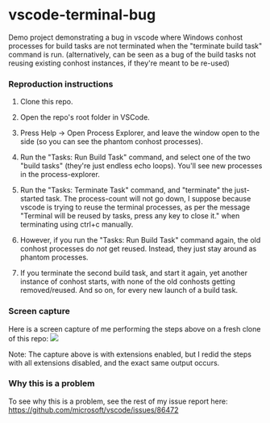 # vscode-terminal-bug

Demo project demonstrating a bug in vscode where Windows conhost processes for build tasks are not terminated when the "terminate build task" command is run. (alternatively, can be seen as a bug of the build tasks not reusing existing conhost instances, if they're meant to be re-used)

### Reproduction instructions

1) Clone this repo.

2) Open the repo's root folder in VSCode.

3) Press Help -> Open Process Explorer, and leave the window open to the side (so you can see the phantom conhost processes).

4) Run the "Tasks: Run Build Task" command, and select one of the two "build tasks" (they're just endless echo loops). You'll see new processes in the process-explorer.

5) Run the "Tasks: Terminate Task" command, and "terminate" the just-started task. The process-count will not go down, I suppose because vscode is trying to reuse the terminal processes, as per the message "Terminal will be reused by tasks, press any key to close it." when terminating using ctrl+c manually.

6) However, if you run the "Tasks: Run Build Task" command again, the old conhost processes do *not* get reused. Instead, they just stay around as phantom processes.

7) If you terminate the second build task, and start it again, yet another instance of conhost starts, with none of the old conhosts getting removed/reused. And so on, for every new launch of a build task.

### Screen capture

Here is a screen capture of me performing the steps above on a fresh clone of this repo:
![](./ScreenCapture.gif)

Note: The capture above is with extensions enabled, but I redid the steps with all extensions disabled, and the exact same output occurs.

### Why this is a problem

To see why this is a problem, see the rest of my issue report here: https://github.com/microsoft/vscode/issues/86472